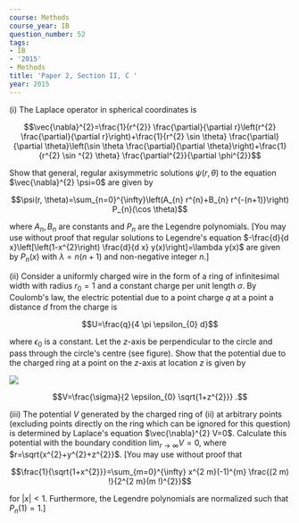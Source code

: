 ```yaml
---
course: Methods
course_year: IB
question_number: 52
tags:
- IB
- '2015'
- Methods
title: 'Paper 2, Section II, C '
year: 2015
---
```




(i) The Laplace operator in spherical coordinates is

$$\vec{\nabla}^{2}=\frac{1}{r^{2}} \frac{\partial}{\partial r}\left(r^{2} \frac{\partial}{\partial r}\right)+\frac{1}{r^{2} \sin \theta} \frac{\partial}{\partial \theta}\left(\sin \theta \frac{\partial}{\partial \theta}\right)+\frac{1}{r^{2} \sin ^{2} \theta} \frac{\partial^{2}}{\partial \phi^{2}}$$

Show that general, regular axisymmetric solutions $\psi(r, \theta)$ to the equation $\vec{\nabla}^{2} \psi=0$ are given by

$$\psi(r, \theta)=\sum_{n=0}^{\infty}\left(A_{n} r^{n}+B_{n} r^{-(n+1)}\right) P_{n}(\cos \theta)$$

where $A_{n}, B_{n}$ are constants and $P_{n}$ are the Legendre polynomials. [You may use without proof that regular solutions to Legendre's equation $-\frac{d}{d x}\left[\left(1-x^{2}\right) \frac{d}{d x} y(x)\right]=\lambda y(x)$ are given by $P_{n}(x)$ with $\lambda=n(n+1)$ and non-negative integer $n$.]

(ii) Consider a uniformly charged wire in the form of a ring of infinitesimal width with radius $r_{0}=1$ and a constant charge per unit length $\sigma$. By Coulomb's law, the electric potential due to a point charge $q$ at a point a distance $d$ from the charge is

$$U=\frac{q}{4 \pi \epsilon_{0} d}$$

where $\epsilon_{0}$ is a constant. Let the $z$-axis be perpendicular to the circle and pass through the circle's centre (see figure). Show that the potential due to the charged ring at a point on the $z$-axis at location $z$ is given by

![](https://cdn.mathpix.com/cropped/2022_04_27_364973a9c1709770d641g-28.jpg?height=357&width=381&top_left_y=669&top_left_x=723)

$$V=\frac{\sigma}{2 \epsilon_{0} \sqrt{1+z^{2}}} .$$

(iii) The potential $V$ generated by the charged ring of (ii) at arbitrary points (excluding points directly on the ring which can be ignored for this question) is determined by Laplace's equation $\vec{\nabla}^{2} V=0$. Calculate this potential with the boundary condition $\lim _{r \rightarrow \infty} V=0$, where $r=\sqrt{x^{2}+y^{2}+z^{2}}$. [You may use without proof that

$$\frac{1}{\sqrt{1+x^{2}}}=\sum_{m=0}^{\infty} x^{2 m}(-1)^{m} \frac{(2 m) !}{2^{2 m}(m !)^{2}}$$

for $|x|<1$. Furthermore, the Legendre polynomials are normalized such that $\left.P_{n}(1)=1 .\right]$